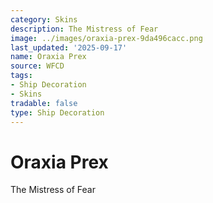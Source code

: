 ```yaml
---
category: Skins
description: The Mistress of Fear
image: ../images/oraxia-prex-9da496cacc.png
last_updated: '2025-09-17'
name: Oraxia Prex
source: WFCD
tags:
- Ship Decoration
- Skins
tradable: false
type: Ship Decoration
---
```


# Oraxia Prex

The Mistress of Fear

